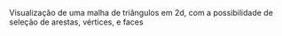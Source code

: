 Visualização de uma malha de triângulos em 2d, com a possibilidade de seleção de arestas, vértices, e faces